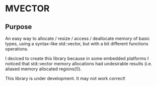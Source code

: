 # MVECTOR

## Purpose
An easy way to allocate / resize / access / deallocate memory of basic 
types, using a syntax-like std::vector, but with a bit different functions 
operations.

I deciced to create this library because in some embedded platforms I 
noticed that std::vector memory allocations had undesirable results (i.e. 
aliased memory allocated regions(!)).

This library is under development. It may not work correct!